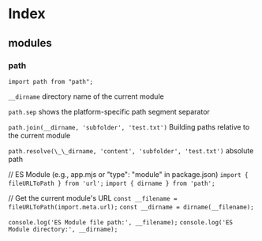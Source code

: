# Index

## modules

### path

`import path from "path";`

`__dirname`
directory name of the current module

`path.sep`
shows the platform-specific path segment separator

`path.join(__dirname, 'subfolder', 'test.txt')`
Building paths relative to the current module

`path.resolve(\_\_dirname, 'content', 'subfolder', 'test.txt')`
absolute path

// ES Module (e.g., app.mjs or "type": "module" in package.json)
`import { fileURLToPath } from 'url';`
`import { dirname } from 'path';`

// Get the current module's URL
`const __filename = fileURLToPath(import.meta.url);`
`const __dirname = dirname(__filename);`

`console.log('ES Module file path:', __filename);`
`console.log('ES Module directory:', __dirname);`
